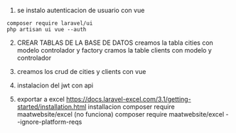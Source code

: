 1. se instalo autenticacion de usuario con vue 
```
composer require laravel/ui
php artisan ui vue --auth 
```

2. CREAR TABLAS DE LA BASE DE DATOS
    creamos la tabla cities con modelo controlador y factory
    cramos la table clients con modelo y controlador
3. creamos los crud de cities y clients con vue

4. instalacion del jwt con api



5. exportar a excel
    https://docs.laravel-excel.com/3.1/getting-started/installation.html
    installacion
        composer require maatwebsite/excel  (no funciona)
        composer require maatwebsite/excel --ignore-platform-reqs

